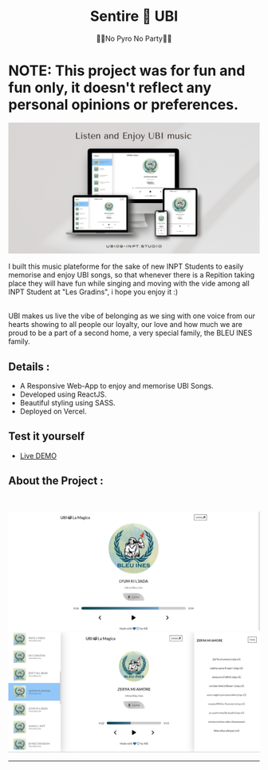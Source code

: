 <h1 align="center">Sentire 🥁 UBI</h1>



<p align="center">💙🤍No Pyro No Party💙🤍</p>
<p align="center"> <h1><strong>NOTE</strong>: This project was for fun and fun only, it doesn't reflect any personal opinions or preferences.</h1></p>
<p align="center">
    <img  src="src/assets/images/website.png">
</p>


I built this music plateforme for the sake of new INPT Students to easily memorise and enjoy UBI songs, so that whenever there is a Repition taking place they will have fun while singing and moving with the vide among all INPT Student at "Les Gradins", i hope you enjoy it :)

<br>
UBI makes us live the vibe of belonging as we sing with one voice from our hearts showing to all people our loyalty, our love and how much we are proud to be a part of a second home, a very special family, the BLEU INES family.

## Details : 
- A Responsive Web-App to enjoy and memorise UBI Songs.
- Developed using ReactJS.
- Beautiful styling using SASS.
- Deployed on Vercel.
## Test it yourself
- [Live DEMO](https://ubi-09.vercel.app/)

## About the Project :

<br>
<p align="center">
  <img  src="src/assets/images/screen 1.png">
  <img  src="src/assets/images/screen2.PNG">
</p>

---
